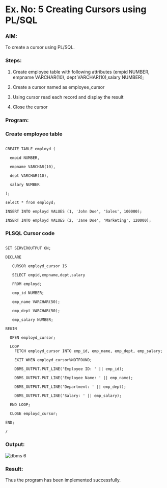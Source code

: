 # Ex. No: 5 Creating Cursors using PL/SQL

### AIM: 

To create a cursor using PL/SQL.

### Steps:

1. Create employee table with following attributes (empid NUMBER, empname VARCHAR(10), dept VARCHAR(10),salary NUMBER);

2. Create a cursor named as employee_cursor

3. Using cursor read each record and display the result

4. Close the cursor

### Program:

### Create employee table
```

CREATE TABLE employd (

  empid NUMBER,

  empname VARCHAR(10),

  dept VARCHAR(10),

  salary NUMBER

);

select * from employd;

INSERT INTO employd VALUES (1, 'John Doe', 'Sales', 100000);

INSERT INTO employd VALUES (2, 'Jane Doe', 'Marketing', 120000);

```

### PLSQL Cursor code
```

SET SERVEROUTPUT ON;

DECLARE

   CURSOR employd_cursor IS

   SELECT empid,empname,dept,salary

   FROM employd;

   emp_id NUMBER;

   emp_name VARCHAR(50);

   emp_dept VARCHAR(50);

   emp_salary NUMBER;

BEGIN

  OPEN employd_cursor;

  LOOP
    FETCH employd_cursor INTO emp_id, emp_name, emp_dept, emp_salary;

    EXIT WHEN employd_cursor%NOTFOUND;

    DBMS_OUTPUT.PUT_LINE('Employee ID: ' || emp_id);

    DBMS_OUTPUT.PUT_LINE('Employee Name: ' || emp_name);

    DBMS_OUTPUT.PUT_LINE('Department: ' || emp_dept);

    DBMS_OUTPUT.PUT_LINE('Salary: ' || emp_salary);

  END LOOP;

  CLOSE employd_cursor;

END;

/

```

### Output:

![dbms 6](https://github.com/dhivyapriyar/Ex-no-6-Creating-Cursors-using-PL-SQL/assets/119477552/4b138194-5442-4605-b947-f7b6d2a84d4e)


### Result:

Thus the program has been implemented successfully.
